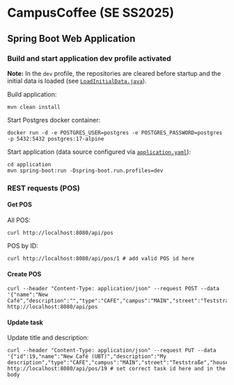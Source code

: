# CampusCoffee (SE SS2025)

## Spring Boot Web Application

### Build and start application dev profile activated

**Note:** In the `dev` profile, the repositories are cleared before startup and the initial data is loaded (see [`LoadInitialData.java`](https://github.com/se-ubt/ase24-taskboard/blob/main/application/src/main/java/de/unibayreuth/se/taskboard/LoadInitialData.java)).

Build application:
```shell
mvn clean install
```

Start Postgres docker container:
```shell
docker run -d -e POSTGRES_USER=postgres -e POSTGRES_PASSWORD=postgres -p 5432:5432 postgres:17-alpine
```

Start application (data source configured via [`application.yaml`](application/src/main/resources/application.yaml)):
```shell
cd application
mvn spring-boot:run -Dspring-boot.run.profiles=dev
```

### REST requests (POS)

#### Get POS

All POS:
```shell
curl http://localhost:8080/api/pos
```
POS by ID:
```shell
curl http://localhost:8080/api/pos/1 # add valid POS id here
```

#### Create POS

```shell
curl --header "Content-Type: application/json" --request POST --data '{"name":"New Café","description":"","type":"CAFE","campus":"MAIN","street":"Teststraße","houseNumber":"99","postalCode":12345,"city":"Bayreuth"}%' http://localhost:8080/api/pos
```

#### Update task

Update title and description:
```shell
curl --header "Content-Type: application/json" --request PUT --data '{"id":19,"name":"New Café (UBT)","description":"My description","type":"CAFE","campus":"MAIN","street":"Teststraße","houseNumber":"99","postalCode":12345,"city":"Bayreuth"}%' http://localhost:8080/api/pos/19 # set correct task id here and in the body
```
